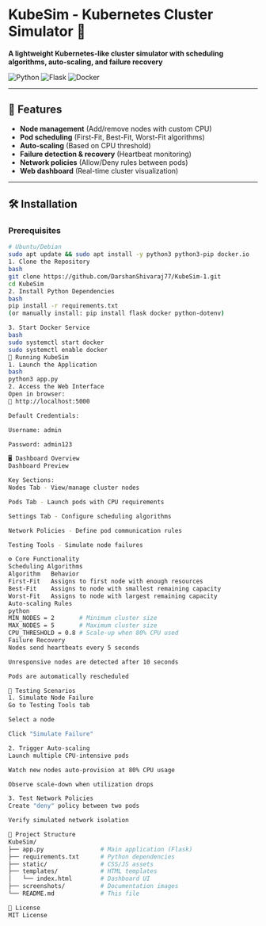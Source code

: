 # KubeSim - Kubernetes Cluster Simulator 🚀  
**A lightweight Kubernetes-like cluster simulator with scheduling algorithms, auto-scaling, and failure recovery**

![Python](https://img.shields.io/badge/Python-3.10%2B-blue)
![Flask](https://img.shields.io/badge/Flask-2.3.x-lightgrey)
![Docker](https://img.shields.io/badge/Docker-API-2496ED)

---

## 🌟 Features  
- **Node management** (Add/remove nodes with custom CPU)  
- **Pod scheduling** (First-Fit, Best-Fit, Worst-Fit algorithms)  
- **Auto-scaling** (Based on CPU threshold)  
- **Failure detection & recovery** (Heartbeat monitoring)  
- **Network policies** (Allow/Deny rules between pods)  
- **Web dashboard** (Real-time cluster visualization)  

---

## 🛠️ Installation  

### Prerequisites  
```bash
# Ubuntu/Debian
sudo apt update && sudo apt install -y python3 python3-pip docker.io
1. Clone the Repository
bash
git clone https://github.com/DarshanShivaraj77/KubeSim-1.git
cd KubeSim
2. Install Python Dependencies
bash
pip install -r requirements.txt
(or manually install: pip install flask docker python-dotenv)

3. Start Docker Service
bash
sudo systemctl start docker
sudo systemctl enable docker
🚀 Running KubeSim
1. Launch the Application
bash
python3 app.py
2. Access the Web Interface
Open in browser:
🔗 http://localhost:5000

Default Credentials:

Username: admin

Password: admin123

🖥️ Dashboard Overview
Dashboard Preview

Key Sections:
Nodes Tab - View/manage cluster nodes

Pods Tab - Launch pods with CPU requirements

Settings Tab - Configure scheduling algorithms

Network Policies - Define pod communication rules

Testing Tools - Simulate node failures

⚙️ Core Functionality
Scheduling Algorithms
Algorithm	Behavior
First-Fit	Assigns to first node with enough resources
Best-Fit	Assigns to node with smallest remaining capacity
Worst-Fit	Assigns to node with largest remaining capacity
Auto-scaling Rules
python
MIN_NODES = 2       # Minimum cluster size
MAX_NODES = 5       # Maximum cluster size
CPU_THRESHOLD = 0.8 # Scale-up when 80% CPU used
Failure Recovery
Nodes send heartbeats every 5 seconds

Unresponsive nodes are detected after 10 seconds

Pods are automatically rescheduled

🧪 Testing Scenarios
1. Simulate Node Failure
Go to Testing Tools tab

Select a node

Click "Simulate Failure"

2. Trigger Auto-scaling
Launch multiple CPU-intensive pods

Watch new nodes auto-provision at 80% CPU usage

Observe scale-down when utilization drops

3. Test Network Policies
Create "deny" policy between two pods

Verify simulated network isolation

📂 Project Structure
KubeSim/
├── app.py                # Main application (Flask)
├── requirements.txt      # Python dependencies
├── static/               # CSS/JS assets
├── templates/            # HTML templates
│   └── index.html        # Dashboard UI
├── screenshots/          # Documentation images
└── README.md             # This file

📜 License
MIT License

